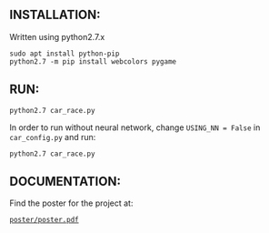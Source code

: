 ## INSTALLATION:

Written using python2.7.x

```
sudo apt install python-pip
python2.7 -m pip install webcolors pygame
```

## RUN:

`python2.7 car_race.py`

In order to run without neural network, change `USING_NN = False` in `car_config.py` and run:

`python2.7 car_race.py`


## DOCUMENTATION:

Find the poster for the project at:

[`poster/poster.pdf`](/poster/poster.pdf)


